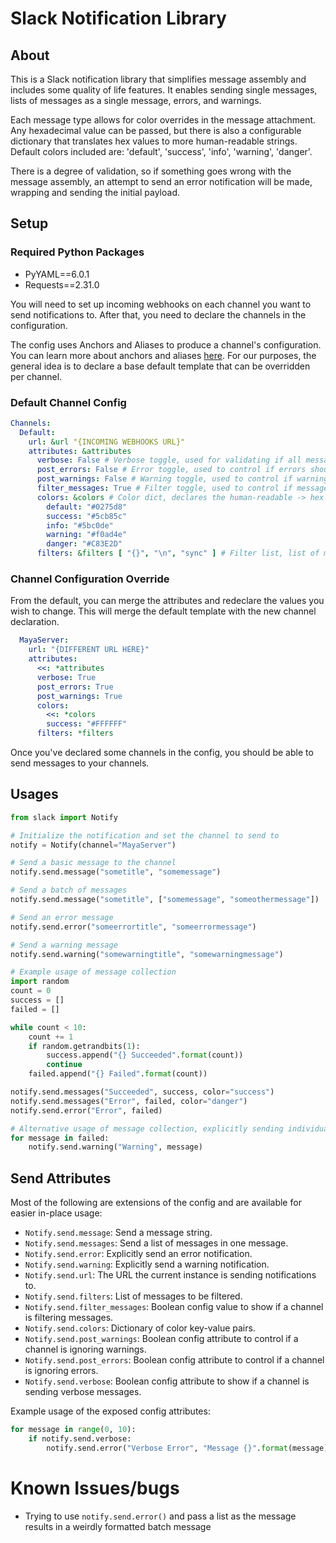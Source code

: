 # Slack Notification Library
## About
This is a Slack notification library that simplifies message assembly and includes some quality of life features. It enables sending single messages, lists of messages as a single message, errors, and warnings.

Each message type allows for color overrides in the message attachment. Any hexadecimal value can be passed, but there is also a configurable dictionary that translates hex values to more human-readable strings. Default colors included are: 'default', 'success', 'info', 'warning', 'danger'.

There is a degree of validation, so if something goes wrong with the message assembly, an attempt to send an error notification will be made, wrapping and sending the initial payload.

## Setup
### Required Python Packages
* PyYAML==6.0.1
* Requests==2.31.0

You will need to set up incoming webhooks on each channel you want to send notifications to. After that, you need to declare the channels in the configuration.

The config uses Anchors and Aliases to produce a channel's configuration. You can learn more about anchors and aliases [here](https://www.educative.io/blog/advanced-yaml-syntax-cheatsheet). For our purposes, the general idea is to declare a base default template that can be overridden per channel.

### Default Channel Config
```yaml
Channels:
  Default:
    url: &url "{INCOMING WEBHOOKS URL}"
    attributes: &attributes
      verbose: False # Verbose toggle, used for validating if all messages should be sent
      post_errors: False # Error toggle, used to control if errors should be sent
      post_warnings: False # Warning toggle, used to control if warnings should be sent
      filter_messages: True # Filter toggle, used to control if messages will be filterd
      colors: &colors # Color dict, declares the human-readable -> hex values, others can be added here if needed
        default: "#0275d8"
        success: "#5cb85c"
        info: "#5bc0de"
        warning: "#f0ad4e"
        danger: "#C83E2D"
      filters: &filters [ "{}", "\n", "sync" ] # Filter list, list of messages to ignore
```
### Channel Configuration Override
From the default, you can merge the attributes and redeclare the values you wish to change. This will merge the default template with the new channel declaration.

```yaml
  MayaServer:
    url: "{DIFFERENT URL HERE}"
    attributes:
      <<: *attributes
      verbose: True
      post_errors: True
      post_warnings: True
      colors:
        <<: *colors
        success: "#FFFFFF"
      filters: *filters
```
Once you've declared some channels in the config, you should be able to send messages to your channels.

## Usages
```python
from slack import Notify

# Initialize the notification and set the channel to send to
notify = Notify(channel="MayaServer")

# Send a basic message to the channel
notify.send.message("sometitle", "somemessage")

# Send a batch of messages
notify.send.message("sometitle", ["somemessage", "someothermessage"])

# Send an error message
notify.send.error("someerrortitle", "someerrormessage")

# Send a warning message
notify.send.warning("somewarningtitle", "somewarningmessage")

# Example usage of message collection
import random
count = 0
success = []
failed = []

while count < 10:
    count += 1
    if random.getrandbits(1):
        success.append("{} Succeeded".format(count))
        continue
    failed.append("{} Failed".format(count))

notify.send.messages("Succeeded", success, color="success")
notify.send.messages("Error", failed, color="danger")
notify.send.error("Error", failed)

# Alternative usage of message collection, explicitly sending individual warnings
for message in failed:
    notify.send.warning("Warning", message)
```
## Send Attributes
Most of the following are extensions of the config and are available for easier in-place usage:

* `Notify.send.message`: Send a message string.
* `Notify.send.messages`: Send a list of messages in one message.
* `Notify.send.error`: Explicitly send an error notification.
* `Notify.send.warning`: Explicitly send a warning notification.
* `Notify.send.url`: The URL the current instance is sending notifications to.
* `Notify.send.filters`: List of messages to be filtered.
* `Notify.send.filter_messages`: Boolean config value to show if a channel is filtering messages.
* `Notify.send.colors`: Dictionary of color key-value pairs.
* `Notify.send.post_warnings`: Boolean config attribute to control if a channel is ignoring warnings.
* `Notify.send.post_errors`: Boolean config attribute to control if a channel is ignoring errors.
* `Notify.send.verbose`: Boolean config attribute to show if a channel is sending verbose messages.

Example usage of the exposed config attributes:

```python
for message in range(0, 10):
    if notify.send.verbose:
        notify.send.error("Verbose Error", "Message {}".format(message))
```

# Known Issues/bugs
* Trying to use `notify.send.error()` and pass a list as the message results in a weirdly formatted batch message

